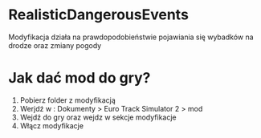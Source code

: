 # RealisticDangerousEvents
Modyfikacja działa na prawdopodobieństwie pojawiania się wybadków na drodze oraz zmiany pogody
# Jak dać mod do gry?
1. Pobierz folder z modyfikacją
2. Werjdź w :
            Dokumenty > Euro Track Simulator 2 > mod
3. Wejdź do gry oraz wejdz w sekcje modyfikacje
4. Włącz modyfikacje
